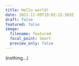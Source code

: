 ```yaml
---
title: Hello world!
date: 2021-11-09T19:02:12.503Z
draft: false
featured: false
image:
  filename: featured
  focal_point: Smart
  preview_only: false
---
```

(nothing...)